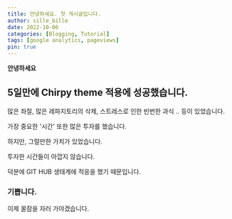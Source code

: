 ```yaml
---
title: 안녕하세요. 첫 게시글입니다.
author: sille_bille
date: 2022-10-06
categories: [Blogging, Tutorial]
tags: [google analytics, pageviews]
pin: true
---
```


**안녕하세요**

## 5일만에 Chirpy theme 적용에 성공했습니다.

많은 좌절, 많은 레파지토리의 삭제, 스트레스로 인한 빈번한 과식 .. 등이 있었습니다.

가장 중요한 '시간' 또한 많은 투자를 했습니다.

하지만, 그럴만한 가치가 있었습니다.

투자한 시간들이 아깝지 않습니다.

덕분에 GIT HUB 생태계에 적응을 했기 때문입니다.

### 기쁩니다.

이제 꿀잠을 자러 가야겠습니다.
